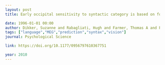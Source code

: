 ```yaml
---
layout: post
title: Early occipital sensitivity to syntactic category is based on form typicality

date: 1996-01-01 00:00
author: Dikker, Suzanne and Rabagliati, Hugh and Farmer, Thomas A and Pylkkänen, Liina
tags: ["language","MEG","prediction","syntax","vision"]
journal: Psychological Science

link: https://doi.org/10.1177/0956797610367751

year: 2010
---
```



